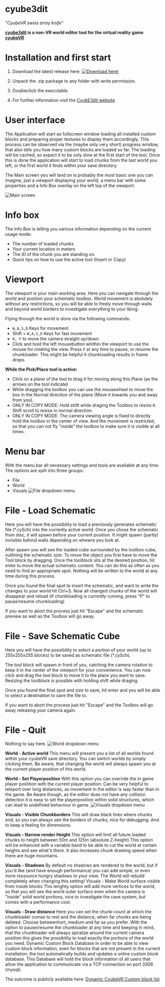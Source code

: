 # cyube3dit
*"CyubeVR swiss army knife"*

**[cyube3dit](http://cyube3dit.el-wa.org) is a non-VR world editor tool for the virtual reality game [cyubeVR](https://www.cyubevr.com)**



# Installation and first start
1. Download the latest release here:
[![Download here!](https://cdn.discordapp.com/attachments/597106606643216385/775474419093995550/68747470733a2f2f63646e2e617373697374616e742e6d6f652f696d616765732f4d6f64417373697374616e742f49636f6e.svg)](https://github.com/m0w1337/cyube3dit/releases)

2. Unpack the .zip package to any folder with write permission.
3. Doubleclick the executable.
4. For further information visit the [CyubE3dit website](http://cyube3dit.el-wa.org) 

# User interface
The Application will start as fullscreen window loading all installed custom blocks and preparing proper textures to display them accordingly. This process can be observed via the (maybe only very short) progress window, that also tells you how many custom blocks are loaded so far. The loading will be cached, so expect it to be only slow at the first start of the tool. Once this is done the application will start to load chunks from the last world you left, or the first world it finds within your save directory.

The Main screen you will land on is probably the most basic one you can imagine, just a viewport displaying your world, a menu bar with some properties and a Info Box overlay on the left top of the viewport.

![Main screen](http://cyube3dit.el-wa.org/screen0.jpg)

# Info box
The Info Box is telling you various information depending on the current usage mode:
* The number of loaded chunks
* Your current location in meters
* The ID of the chunk you are standing on.
* Quick tips on how to use the active tool (Insert or Copy)

# Viewport
The viewport is your main working area. Here you can navigate through the world and position your schematic toolbox. World movement is abolutely without any restrictions, so you will be able to freely move through walls and beyond world borders to investigate everything to your liking.

Flying through the world is done via the following commands:
* `W,A,S,D` Keys for movement
* Shift + `W,A,S,D` Keys for fast movement
* `R, F` to move the camera straight up/down
* Click and hold the left mousebutton whithin the viewport to use the mouse for rotating the view.
Press `P` at any time to pause, or resume the chunkloader. This might be helpful it chunkloading results in frame drops.

**While the Pick/Place tool is active:**

* Click on a plane of the tool to drag it for moving along this Plane (as the arrows on the tool indicate)
* While dragging the toolbox you can use the mousewheel to move the box in the Normal direction of the plane (Move it towards you and away from you).
* ONLY IN COPY MODE: Hold shift while draging the Toolbox to resize it. Shift scroll to resize in normal direction.
* ONLY IN COPY MODE: The camera viewing angle is fixed to directly hold the toolbox in the center of view. And the movement is restricted, so that you can not fly "inside" the toolbox to make sure it is visible at all times.

# Menu bar
With the menu bar all necessary settings and tools are available at any time. The options are split into three groups:
* File
* World
* Visuals
![File dropdown menu](http://cyube3dit.el-wa.org/file.jpg)

# File - Load Schematic
Here you will have the possibility to load a previously generates schematic file (*.cySch) into the currently active world. Once you chose the schematic from disc, it will spawn before your current position. It might spawn (partly) invisible behind walls depending on whewre you look at.

After spawn you will see the loaded cube surrounded by the toolbox cube, outlining the schematic size. To move the object you first have to move the Tool block by dragging. Once the toolblock sits at the desired position, hit enter tu move the actual schematic content. You can do this as often as you need to find an appropriate spot. Nothing will be written to the world at any time during this process.

Once you found the final spot to insert the schematic, and want to write the changes to your world hit Ctrl+S. Now all changed chunks of the world will disappear and reload (if chunkloading is currently running, press "P" to pause/resume chunkloading)

If you want to abort the process just hit "Escape" and the schematic preview as well as the Toolbox will go away.

# File - Save Schematic Cube
Here you will have the possibility to select a portion of your world (up to 255x255x255 blocks) to be saved as schematic file (*.cySch).

The tool block will spawn in front of you, catching the camera rotation to keep it in the center of the viewport for your convenience. You can now click and drag the tool block to move it to the place you want to save. Resizing the toolblock is possible with holding shift while draging.

Once you found the final spot and size to save, hit enter and you will be able to select a destination to save the file to.

If you want to abort the process just hit "Escape" and the Toolbox will go away releasing your camera again.

# File - Quit
Nothing to say here.
![World dropdown menu](http://cyube3dit.el-wa.org/world.jpg)

**World - Active world**
This menu will present you a list of all worlds found within your cyubeVR save directory. You can switch worlds by simply clicking them. Be aware, that changing the world will always spawn you at the current player position of this world.

**World - Set Playerposition**
With this option you can override the in game player postition with the current player position. Can be very helpful to teleport over long distances, as movement in the editor is way faster than in the game. Be Aware though, as the editor does not have any collision detection it is easy to set the playerposition within solid structures, which can lead to undefined behaviour in game.
![Visuals dropdown menu](http://cyube3dit.el-wa.org/visuals.jpg)

**Visuals - Visible Chunkborders**
This will draw black lines where chunks end, so you can always see the borders of chunks, nice for debugging. And to keep a feeling for dimensions.

**Visuals - Narrow render Height**
This option will limit all future loaded chunks to height between 50m and 125m (absolute Z-height) This option will be enhanced with a variable band to be able to cut the world at certain heights and see what's there. It also increases chunk drawing speed when there are huge mountains.

**Visuals - Shadows**
By default no shadows are rendered to the world, but if you'd like (and have enough performance) you can add simple, or even more ressource hungry shadows to your view.
The World will rebuild completely when changing this setting!
Visuals - Make World surface visible from inside blocks
This lenghty option will add more vertices to the world, so that you will see the world outer surface even when the camera is "inside" solid world portions, nice to investigate the cave system, but comes with a performance cost.

**Visuals - Draw distance**
Here you can set the chunk-count at which the chunkloader comes to rest and the distance, when far chunks are being deleted. Choose betweenhort, medium and far as you prefer. With the option to pause/resume the chunkloader at any time and keeping in mind, that the chunkloader will always spiralize around the current camera position this gives the possibility to load exactly the portions of the world you need.
Dynamic Custom Block Database
In order to be able to view custom block information, even for blocks that are not present in the current installation, the tool automatically builds and updates a online custom block database.
This Database will hold the block information of all users that allow the application to communicate via a TCP connection on port 3306 (mysql).

The outcome is publicly available here: [Dynamic CyubeVR Custom block list](http://cyube3dit.el-wa.org/index.php?action=customblocks)
